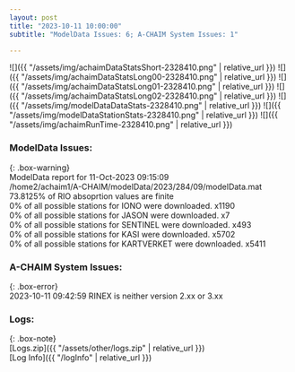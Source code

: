 ```yaml
---
layout: post
title: "2023-10-11 10:00:00"
subtitle: "ModelData Issues: 6; A-CHAIM System Issues: 1"

---
```


![]({{ "/assets/img/achaimDataStatsShort-2328410.png" | relative_url }})
![]({{ "/assets/img/achaimDataStatsLong00-2328410.png" | relative_url }})
![]({{ "/assets/img/achaimDataStatsLong01-2328410.png" | relative_url }})
![]({{ "/assets/img/achaimDataStatsLong02-2328410.png" | relative_url }})
![]({{ "/assets/img/modelDataDataStats-2328410.png" | relative_url }})
![]({{ "/assets/img/modelDataStationStats-2328410.png" | relative_url }})
![]({{ "/assets/img/achaimRunTime-2328410.png" | relative_url }})


### ModelData Issues:  
  
{: .box-warning}  
 ModelData report for 11-Oct-2023 09:15:09   
 /home2/achaim1/A-CHAIM/modelData/2023/284/09/modelData.mat   
 73.8125% of RIO absoprtion values are finite   
 0% of all possible stations for IONO were downloaded. x1190   
 0% of all possible stations for JASON were downloaded. x7   
 0% of all possible stations for SENTINEL were downloaded. x493   
 0% of all possible stations for KASI were downloaded. x5702   
 0% of all possible stations for KARTVERKET were downloaded. x5411   
  
### A-CHAIM System Issues:  
  
{: .box-error}  
2023-10-11 09:42:59 RINEX is neither version 2.xx or 3.xx  

### Logs:  
  
{: .box-note}  
[Logs.zip]({{ "/assets/other/logs.zip" | relative_url }})  
[Log Info]({{ "/logInfo" | relative_url }})  
